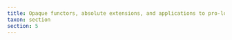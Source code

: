 ```yaml
---
title: Opaque functors, absolute extensions, and applications to pro-localisation
taxon: section
section: 5
---
```


